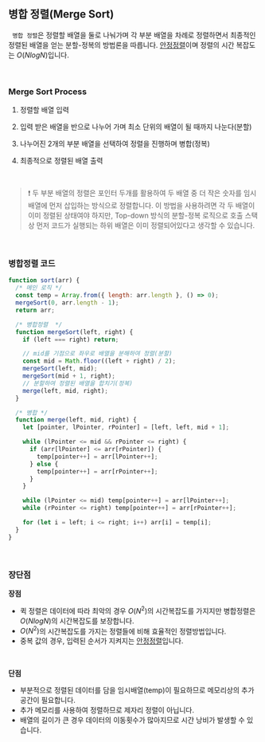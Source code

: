 ## 병합 정렬(Merge Sort)

&nbsp;&nbsp;`병합 정렬`은 정렬할 배열을 둘로 나눠가며 각 부분 배열을 차례로 정렬하면서 최종적인 정렬된 배열을 얻는 분할-정복의 방법론을 따릅니다. [안정정렬](./Stable&UnStableSort.md)이며 정렬의 시간 복잡도는 $O(NlogN)$입니다.

<br>

### Merge Sort Process

1. 정렬할 배열 입력

2. 입력 받은 배열을 반으로 나누어 가며 최소 단위의 배열이 될 때까지 나눈다(분할)

3. 나누어진 2개의 부분 배열을 선택하여 정렬을 진행하며 병합(정복)

4. 최종적으로 정렬된 배열 출력

<br>

> ❗ 두 부분 배열의 정렬은 포인터 두개를 활용하여 두 배열 중 더 작은 숫자를 임시배열에 먼저 삽입하는 방식으로 정렬합니다. 이 방법을 사용하려면 각 두 배열이 이미 정렬된 상태여야 하지만, Top-down 방식의 분할-정복 로직으로 호출 스택상 먼저 코드가 실행되는 하위 배열은 이미 정렬되어있다고 생각할 수 있습니다.

<br>

### 병합정렬 코드

```javascript
function sort(arr) {
  /* 메인 로직 */
  const temp = Array.from({ length: arr.length }, () => 0);
  mergeSort(0, arr.length - 1);
  return arr;

  /* 병합정렬  */
  function mergeSort(left, right) {
    if (left === right) return;

    // mid를 기점으로 좌우로 배열을 분해하여 정렬(분할)
    const mid = Math.floor((left + right) / 2);
    mergeSort(left, mid);
    mergeSort(mid + 1, right);
    // 분할하여 정렬된 배열을 합치기(정복)
    merge(left, mid, right);
  }

  /* 병합 */
  function merge(left, mid, right) {
    let [pointer, lPointer, rPointer] = [left, left, mid + 1];

    while (lPointer <= mid && rPointer <= right) {
      if (arr[lPointer] <= arr[rPointer]) {
        temp[pointer++] = arr[lPointer++];
      } else {
        temp[pointer++] = arr[rPointer++];
      }
    }

    while (lPointer <= mid) temp[pointer++] = arr[lPointer++];
    while (rPointer <= right) temp[pointer++] = arr[rPointer++];

    for (let i = left; i <= right; i++) arr[i] = temp[i];
  }
}
```

<br>

### 장단점

**장점**

- 퀵 정렬은 데이터에 따라 최악의 경우 $O(N^2)$의 시간복잡도를 가지지만 병합정렬은 $O(NlogN)$의 시간복잡도를 보장합니다.
- $O(N^2)$의 시간복잡도를 가지는 정렬들에 비해 효율적인 정렬방법입니다.
- 중복 값의 경우, 입력된 순서가 지켜지는 [안정정렬](./Stable&UnStableSort.md)입니다.

<br>

**단점**

- 부분적으로 정렬된 데이터를 담을 임시배열(temp)이 필요하므로 메모리상의 추가 공간이 필요합니다.
- 추가 메모리를 사용하여 정렬하므로 제자리 정렬이 아닙니다.
- 배열의 길이가 큰 경우 데이터의 이동횟수가 많아지므로 시간 낭비가 발생할 수 있습니다.
